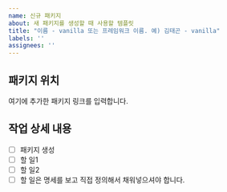 ```yaml
---
name: 신규 패키지
about: 새 패키지를 생성할 때 사용할 템플릿
title: "이름 - vanilla 또는 프레임워크 이름. 예) 김태곤 - vanilla"
labels: ''
assignees: ''
---
```


## 패키지 위치

여기에 추가한 패키지 링크를 입력합니다.

## 작업 상세 내용

- [ ] 패키지 생성
- [ ] 할 일1
- [ ] 할 일2
- [ ] 할 일은 명세를 보고 직접 정의해서 채워넣으셔야 합니다.
